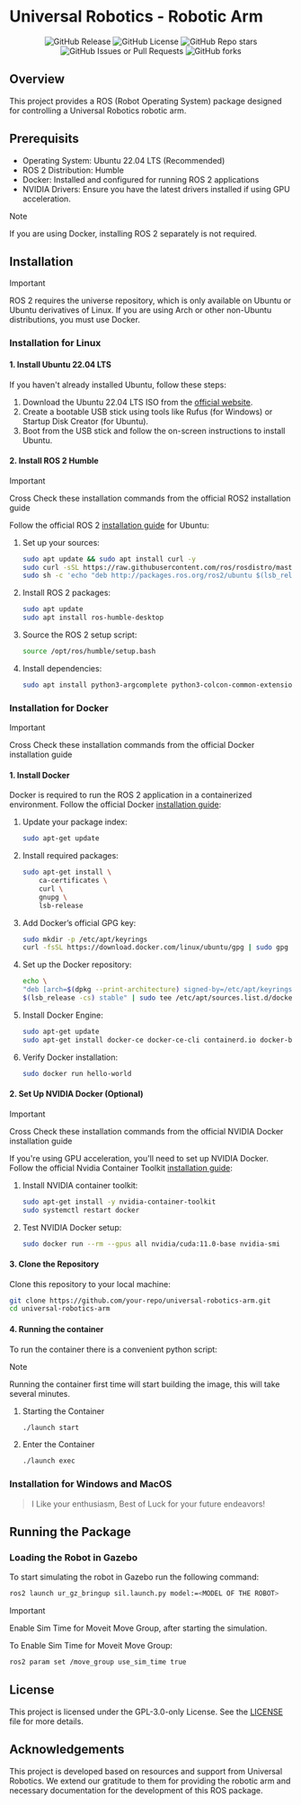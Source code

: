 # Universal Robotics - Robotic Arm

<p align="center">
  <img src="https://img.shields.io/github/v/release/Robotics-Society-PEC/Robotic-Arm" alt="GitHub Release">
  <img src="https://img.shields.io/github/license/Robotics-Society-PEC/Robotic-Arm" alt="GitHub License">
  <img src="https://img.shields.io/github/stars/Robotics-Society-PEC/Robotic-Arm?style=flat" alt="GitHub Repo stars">
  <img alt="GitHub Issues or Pull Requests" src="https://img.shields.io/github/issues/Robotics-Society-PEC/Robotic-Arm">
  <img alt="GitHub forks" src="https://img.shields.io/github/forks/Robotics-Society-PEC/Robotic-Arm?style=flat">
</p>

## Overview
This project provides a ROS (Robot Operating System) package designed for controlling a Universal Robotics robotic arm.

## Prerequisits

- Operating System: Ubuntu 22.04 LTS (Recommended)
- ROS 2 Distribution: Humble
- Docker: Installed and configured for running ROS 2 applications
- NVIDIA Drivers: Ensure you have the latest drivers installed if using GPU acceleration.

> [!NOTE]  
> If you are using Docker, installing ROS 2 separately is not required.

## Installation
> [!IMPORTANT]  
> ROS 2 requires the universe repository, which is only available on Ubuntu or Ubuntu derivatives of Linux. If you are using Arch or other non-Ubuntu distributions, you must use Docker.

### Installation for Linux
#### 1. Install Ubuntu 22.04 LTS

If you haven't already installed Ubuntu, follow these steps:

1. Download the Ubuntu 22.04 LTS ISO from the [official website](https://ubuntu.com/).
2. Create a bootable USB stick using tools like Rufus (for Windows) or Startup Disk Creator (for Ubuntu).
3. Boot from the USB stick and follow the on-screen instructions to install Ubuntu.

#### 2. Install ROS 2 Humble 
> [!IMPORTANT]  
> Cross Check these installation commands from the official ROS2 installation guide

Follow the official ROS 2 [installation guide](https://docs.ros.org/en/humble/Installation/Ubuntu-Install-Debians.html) for Ubuntu:

1. Set up your sources:
    ```bash
    sudo apt update && sudo apt install curl -y
    sudo curl -sSL https://raw.githubusercontent.com/ros/rosdistro/master/ros.asc | sudo apt-key add -
    sudo sh -c 'echo "deb http://packages.ros.org/ros2/ubuntu $(lsb_release -cs) main" > /etc/apt/sources.list.d/ros2-latest.list'
    ```

2. Install ROS 2 packages:
    ```bash
    sudo apt update
    sudo apt install ros-humble-desktop
    ```

3. Source the ROS 2 setup script:
    ```bash
    source /opt/ros/humble/setup.bash
    ```
4. Install dependencies:
    ```bash
    sudo apt install python3-argcomplete python3-colcon-common-extensions
    ```

### Installation for Docker
> [!IMPORTANT]  
> Cross Check these installation commands from the official Docker installation guide
#### 1. Install Docker
Docker is required to run the ROS 2 application in a containerized environment. Follow the official Docker [installation guide](https://docs.docker.com/desktop/install/linux-install/):

1. Update your package index:
    ```bash
    sudo apt-get update
    ```

2. Install required packages:
    ```bash
    sudo apt-get install \
        ca-certificates \
        curl \
        gnupg \
        lsb-release
    ```
 3. Add Docker’s official GPG key:

    ```bash
    sudo mkdir -p /etc/apt/keyrings
    curl -fsSL https://download.docker.com/linux/ubuntu/gpg | sudo gpg --dearmor -o /etc/apt/keyrings/docker.gp
    ```

 4. Set up the Docker repository:

    ```bash
    echo \
    "deb [arch=$(dpkg --print-architecture) signed-by=/etc/apt/keyrings/docker.gpg] https://download.docker.com/linux/ubuntu \
    $(lsb_release -cs) stable" | sudo tee /etc/apt/sources.list.d/docker.list > /dev/null
    ```

5. Install Docker Engine:
    ```bash
    sudo apt-get update
    sudo apt-get install docker-ce docker-ce-cli containerd.io docker-buildx-plugin docker-compose-plugin
    ```

6. Verify Docker installation:
    ```bash
    sudo docker run hello-world
    ```

#### 2. Set Up NVIDIA Docker (Optional)
> [!IMPORTANT]  
> Cross Check these installation commands from the official NVIDIA Docker installation guide

If you're using GPU acceleration, you'll need to set up NVIDIA Docker. Follow the official Nvidia Container Toolkit [installation guide](https://docs.nvidia.com/datacenter/cloud-native/container-toolkit/latest/install-guide.html):

1. Install NVIDIA container toolkit:
    ```bash
    sudo apt-get install -y nvidia-container-toolkit
    sudo systemctl restart docker
    ```

2. Test NVIDIA Docker setup:
    ```bash
    sudo docker run --rm --gpus all nvidia/cuda:11.0-base nvidia-smi
    ```

#### 3. Clone the Repository
Clone this repository to your local machine:
```bash
git clone https://github.com/your-repo/universal-robotics-arm.git
cd universal-robotics-arm
```

#### 4. Running the container
To run the container there is a convenient python script:

> [!NOTE]
> Running the container first time will start building the image, this will take several minutes.

1. Starting the Container
    ```bash
    ./launch start
    ```

2. Enter the Container
    ```bash
    ./launch exec
    ```
### Installation for Windows and MacOS
> I Like your enthusiasm, Best of Luck for your future endeavors!

## Running the Package

### Loading the Robot in Gazebo
To start simulating the robot in Gazebo run the following command:
```bash
ros2 launch ur_gz_bringup sil.launch.py model:=<MODEL OF THE ROBOT>
```
> [!IMPORTANT]  
> Enable Sim Time for Moveit Move Group, after starting the simulation.

To Enable Sim Time for Moveit Move Group:
```bash
ros2 param set /move_group use_sim_time true
```
## License 
This project is licensed under the GPL-3.0-only License. See the [LICENSE](LICENSE) file for more details.

## Acknowledgements
This project is developed based on resources and support from Universal Robotics. We extend our gratitude to them for providing the robotic arm and necessary documentation for the development of this ROS package.
